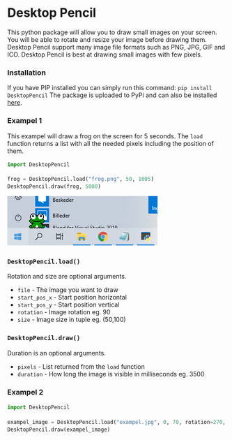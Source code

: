 # Desktop Pencil
This python package will allow you to draw small images on your screen. You will be able to rotate and resize your image before drawing them. Desktop Pencil support many image file formats such as PNG, JPG, GIF and ICO. Desktop Pencil is best at drawing small images with few pixels.

### Installation
If you have PIP installed you can simply run this command: `pip install DesktopPencil`
The package is uploaded to PyPi and can also be installed [here](https://pypi.org/project/DesktopPencil/).

### Exampel 1
This exampel will draw a frog on the screen for 5 seconds. The ```load``` function returns a list with all the needed pixels including the position of them.
```python
import DesktopPencil

frog = DesktopPencil.load("frog.png", 50, 1005)
DesktopPencil.draw(frog, 5000)
```
<img src="/Exampels/1.PNG">

### ```DesktopPencil.load()```
Rotation and size are optional arguments.
* ```file``` - The image you want to draw
* ```start_pos_x``` - Start position horizontal
* ```start_pos_y``` - Start position vertical
* ```rotation``` - Image rotation eg. 90
* ```size``` - Image size in tuple eg. (50,100)

### ```DesktopPencil.draw()```
Duration is an optional arguments.
* ```pixels``` - List returned from the ```load``` function
* ```duration``` - How long the image is visible in milliseconds eg. 3500

### Exampel 2

```python
import DesktopPencil

exampel_image = DesktopPencil.load("exampel.jpg", 0, 70, rotation=270, size=(70,100))
DesktopPencil.draw(exampel_image)
```
